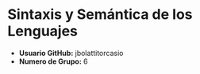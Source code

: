 # Sintaxis y Semántica de los Lenguajes
- **Usuario GitHub:** jbolattitorcasio
- **Numero de Grupo:** 6